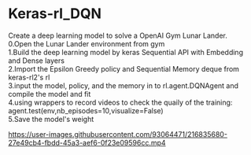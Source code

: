 # Keras-rl_DQN
Create a deep learning model to solve a OpenAI Gym Lunar Lander. <br>
0.Open the Lunar Lander environment from gym <br>
1.Build the deep learning model by keras Sequential API with Embedding and Dense layers <br>
2.Import the Epsilon Greedy policy and Sequential Memory deque from keras-rl2's rl <br>
3.input the model, policy, and the memory in to rl.agent.DQNAgent and compile the model and fit<br>
4.using wrappers to record videos to check the quaily of the training: agent.test(env,nb_episodes=10,visualize=False)<br>
5.Save the model's weight


https://user-images.githubusercontent.com/93064471/216835680-27e49cb4-fbdd-45a3-aef6-0f23e09596cc.mp4

